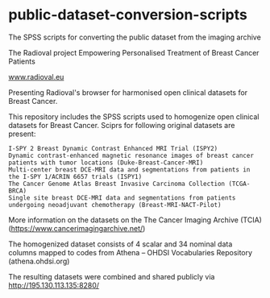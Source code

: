 # public-dataset-conversion-scripts
The SPSS scripts for converting the public dataset from the imaging archive

The Radioval project 
Empowering Personalised Treatment of Breast Cancer Patients 

www.radioval.eu

Presenting Radioval's browser for harmonised open clinical datasets for Breast Cancer.

This repository includes the SPSS scripts used to homogenize open clinical datasets for Breast Cancer.
Sciprs for following original datasets are present:

    I-SPY 2 Breast Dynamic Contrast Enhanced MRI Trial (ISPY2)
    Dynamic contrast-enhanced magnetic resonance images of breast cancer patients with tumor locations (Duke-Breast-Cancer-MRI)
    Multi-center breast DCE-MRI data and segmentations from patients in the I-SPY 1/ACRIN 6657 trials (ISPY1)
    The Cancer Genome Atlas Breast Invasive Carcinoma Collection (TCGA-BRCA)
    Single site breast DCE-MRI data and segmentations from patients undergoing neoadjuvant chemotherapy (Breast-MRI-NACT-Pilot)

More information on the datasets on the The Cancer Imaging Archive (TCIA) (https://www.cancerimagingarchive.net/) 

The homogenized dataset consists of 4 scalar and 34 nominal data columns mapped to codes from Athena – OHDSI Vocabularies Repository (athena.ohdsi.org) 

The resulting datasets were combined and shared publicly via http://195.130.113.135:8280/
